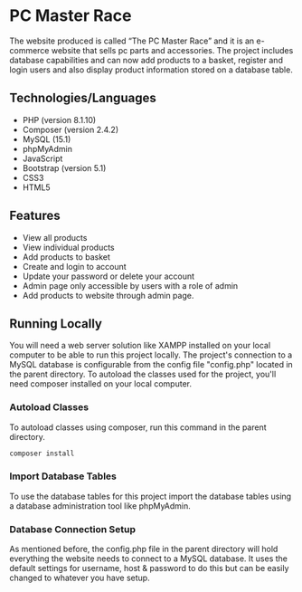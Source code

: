 # PC Master Race

The website produced is called “The PC Master Race” and it is an e-commerce website that sells pc parts and accessories. The project includes database capabilities and can now add products to a basket, register and login users and also display product information stored on a database table.

## Technologies/Languages

- PHP (version 8.1.10)
- Composer (version 2.4.2)
- MySQL (15.1)
- phpMyAdmin
- JavaScript
- Bootstrap (version 5.1)
- CSS3
- HTML5

## Features

- View all products
- View individual products
- Add products to basket
- Create and login to account
- Update your password or delete your account
- Admin page only accessible by users with a role of admin
- Add products to website through admin page.

## Running Locally

You will need a web server solution like XAMPP installed on your local computer to be able to run this project locally. The project's connection to a MySQL database is configurable from the config file "config.php" located in the parent directory. To autoload the classes used for the project, you'll need composer installed on your local computer.

### Autoload Classes

To autoload classes using composer, run this command in the parent directory.

```bash
composer install
```

### Import Database Tables

To use the database tables for this project import the database tables using a database administration tool like phpMyAdmin.

### Database Connection Setup

As mentioned before, the config.php file in the parent directory will hold everything the website needs to connect to a MySQL database. It uses the default settings for username, host & password to do this but can be easily changed to whatever you have setup.
